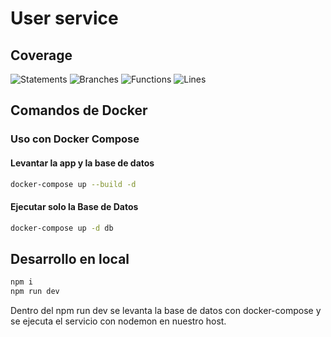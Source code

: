# User service

## Coverage

  ![Statements](https://img.shields.io/badge/statements-90.63%25-brightgreen.svg?style=flat)
  ![Branches](https://img.shields.io/badge/branches-81.08%25-yellow.svg?style=flat)
  ![Functions](https://img.shields.io/badge/functions-89.79%25-yellow.svg?style=flat)
  ![Lines](https://img.shields.io/badge/lines-91.24%25-brightgreen.svg?style=flat)


## Comandos de Docker

### Uso con Docker Compose

#### Levantar la app y la base de datos

```bash
docker-compose up --build -d
```

#### Ejecutar solo la Base de Datos

```bash
docker-compose up -d db
```

## Desarrollo en local

```bash
npm i
npm run dev
```

Dentro del npm run dev se levanta la base de datos con docker-compose y se ejecuta el servicio con nodemon en nuestro host.
